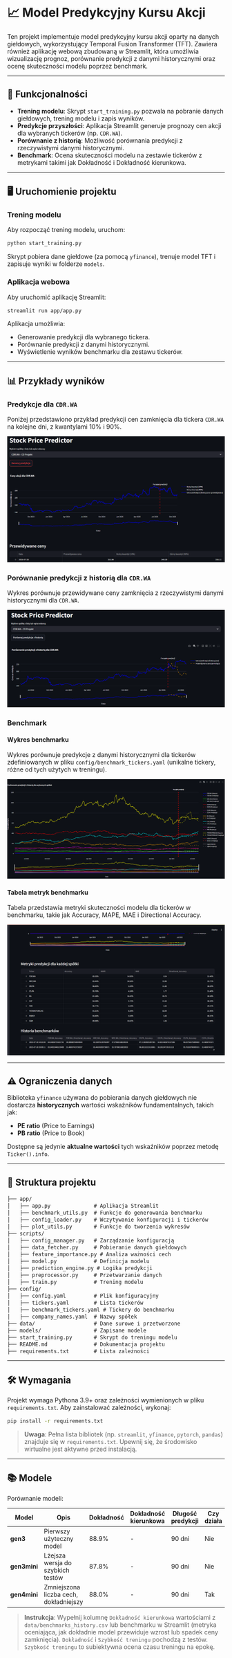 # 📈 Model Predykcyjny Kursu Akcji

Ten projekt implementuje model predykcyjny kursu akcji oparty na danych giełdowych, wykorzystujący Temporal Fusion Transformer (TFT). Zawiera również aplikację webową zbudowaną w Streamlit, która umożliwia wizualizację prognoz, porównanie predykcji z danymi historycznymi oraz ocenę skuteczności modelu poprzez benchmark.

---

## 🚀 Funkcjonalności

- **Trening modelu**: Skrypt `start_training.py` pozwala na pobranie danych giełdowych, trening modelu i zapis wyników.
- **Predykcje przyszłości**: Aplikacja Streamlit generuje prognozy cen akcji dla wybranych tickerów (np. `CDR.WA`).
- **Porównanie z historią**: Możliwość porównania predykcji z rzeczywistymi danymi historycznymi.
- **Benchmark**: Ocena skuteczności modelu na zestawie tickerów z metrykami takimi jak Dokładność i Dokładność kierunkowa.

---

## 🖥️ Uruchomienie projektu

### Trening modelu
Aby rozpocząć trening modelu, uruchom:
```bash
python start_training.py
```
Skrypt pobiera dane giełdowe (za pomocą `yfinance`), trenuje model TFT i zapisuje wyniki w folderze `models`.

### Aplikacja webowa
Aby uruchomić aplikację Streamlit:
```bash
streamlit run app/app.py
```
Aplikacja umożliwia:
- Generowanie predykcji dla wybranego tickera.
- Porównanie predykcji z danymi historycznymi.
- Wyświetlenie wyników benchmarku dla zestawu tickerów.

---

## 📊 Przykłady wyników

### Predykcje dla `CDR.WA`
Poniżej przedstawiono przykład predykcji cen zamknięcia dla tickera `CDR.WA` na kolejne dni, z kwantylami 10% i 90%.

![Predykcje dla CDR.WA](docs/images/predykcje.png)

### Porównanie predykcji z historią dla `CDR.WA`
Wykres porównuje przewidywane ceny zamknięcia z rzeczywistymi danymi historycznymi dla `CDR.WA`.

![Porównanie predykcji z historią dla CDR.WA](docs/images/porownanie_predykcji_z_historia.png)

### Benchmark
#### Wykres benchmarku
Wykres porównuje predykcje z danymi historycznymi dla tickerów zdefiniowanych w pliku `config/benchmark_tickers.yaml` (unikalne tickery, różne od tych użytych w treningu).

![Wykres benchmarku](docs/images/benchmark_wykres.png)

#### Tabela metryk benchmarku
Tabela przedstawia metryki skuteczności modelu dla tickerów w benchmarku, takie jak Accuracy, MAPE, MAE i Directional Accuracy.

![Tabela metryk benchmarku](docs/images/benchmark.png)

---

## ⚠️ Ograniczenia danych

Biblioteka `yfinance` używana do pobierania danych giełdowych nie dostarcza **historycznych** wartości wskaźników fundamentalnych, takich jak:
- **PE ratio** (Price to Earnings)
- **PB ratio** (Price to Book)

Dostępne są jedynie **aktualne wartości** tych wskaźników poprzez metodę `Ticker().info`.

---

## 📁 Struktura projektu

```
├── app/
│   ├── app.py              # Aplikacja Streamlit
│   ├── benchmark_utils.py  # Funkcje do generowania benchmarku
│   ├── config_loader.py    # Wczytywanie konfiguracji i tickerów
│   ├── plot_utils.py       # Funkcje do tworzenia wykresów
├── scripts/
│   ├── config_manager.py   # Zarządzanie konfiguracją
│   ├── data_fetcher.py     # Pobieranie danych giełdowych
│   ├── feature_importance.py # Analiza ważności cech
│   ├── model.py            # Definicja modelu
│   ├── prediction_engine.py # Logika predykcji
│   ├── preprocessor.py     # Przetwarzanie danych
│   ├── train.py            # Trening modelu
├── config/
│   ├── config.yaml         # Plik konfiguracyjny
│   ├── tickers.yaml        # Lista tickerów
│   ├── benchmark_tickers.yaml # Tickery do benchmarku
│   ├── company_names.yaml  # Nazwy spółek
├── data/                   # Dane surowe i przetworzone
├── models/                 # Zapisane modele
├── start_training.py       # Skrypt do treningu modelu
├── README.md               # Dokumentacja projektu
├── requirements.txt        # Lista zależności
```

---

## 🛠️ Wymagania

Projekt wymaga Pythona 3.9+ oraz zależności wymienionych w pliku `requirements.txt`. Aby zainstalować zależności, wykonaj:
```bash
pip install -r requirements.txt
```

> **Uwaga**: Pełna lista bibliotek (np. `streamlit`, `yfinance`, `pytorch`, `pandas`) znajduje się w `requirements.txt`. Upewnij się, że środowisko wirtualne jest aktywne przed instalacją.

---

## 📚 Modele

Porównanie modeli:

| Model       | Opis                              | Dokładność | Dokładność kierunkowa | Długość predykcji | Czy działa | Szybkość treningu |
|-------------|-----------------------------------|------------|-----------------------|-------------------|------------|-------------------|
| **gen3**    | Pierwszy użyteczny model          | 88.9%      | -                     | 90 dni            | Nie        | 60 min/epoka      |
| **gen3mini**| Lżejsza wersja do szybkich testów | 87.8%      | -                     | 90 dni            | Nie        | 20 min/epoka      |
| **gen4mini**| Zmniejszona liczba cech, dokładniejszy | 88.0%  | -                    | 90 dni            | Tak        | 20 min/epoka      |

> **Instrukcja**: Wypełnij kolumnę `Dokładność kierunkowa` wartościami z `data/benchmarks_history.csv` lub benchmarku w Streamlit (metryka oceniająca, jak dokładnie model przewiduje wzrost lub spadek ceny zamknięcia). `Dokładność` i `Szybkość treningu` pochodzą z testów. `Szybkość treningu` to subiektywna ocena czasu treningu na epokę.
